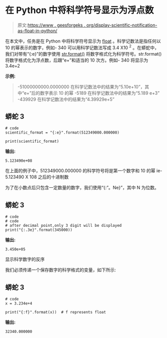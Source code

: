 # 在 Python 中将科学符号显示为浮点数

> 原文:[https://www . geesforgeks . org/display-scientific-notification-as-float-in-python/](https://www.geeksforgeeks.org/display-scientific-notation-as-float-in-python/)

在本文中，任务是在 Python 中将科学符号显示为 [float](https://www.geeksforgeeks.org/python-float-type-and-its-methods/) 。科学记数法是指任何以 10 的幂表示的数字，例如- 340 可以用科学记数法写成 3.4 X10 <sup>2</sup> 。在蟒蛇中，我们对带有“{:e}”的数字使用 [str.format()](https://www.geeksforgeeks.org/python-format-function/) 将数字格式化为科学符号。str.format()将数字格式化为浮点数，后跟“e+”和适当的 10 次方。例如- 340 将显示为 3.4e+2

**示例:**

> -51000000000.0000000 在科学记数法中的结果为“5.10e+10”，其中“e+”后的数字表示 10 的幂
> -5189 在科学记数法中的结果为“5.189 e+3”
> -439929 在科学记数法中的结果为“4.39929e+5”

## 蟒蛇 3

```
# code
scientific_format = "{:e}".format(512349000.000000)

print(scientific_format)
```

**输出:**

```
5.123490e+08
```

在上面的例子中，512349000.000000 的科学符号将是第一个数字和 10 的幂 ie- 5.123490 X 108 之后的十进制数

为了在小数点后只包含一定数量的数字，我们使用“{:”。Ne}”，其中 N 为位数。

## 蟒蛇 3

```
# code
# code
# after decimal point,only 3 digit will be displayed
print("{:.3e}".format(345000))
```

**输出:**

```
3.450e+05
```

显示科学数字的反序

我们必须传递一个保存数字的科学格式的变量，如下所示:

## 蟒蛇 3

```
# code
x = 3.234e+4

print("{:f}".format(x))  # f represents float
```

**输出:**

```
32340.000000
```
